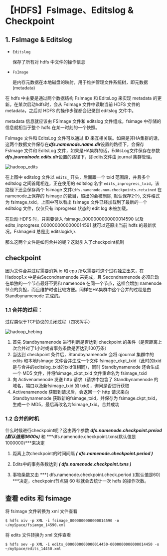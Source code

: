 # 【HDFS】FsImage、Editslog & Checkpoint



## 1. FsImage & Editslog

- `Editslog`

  保存了所有对 hdfs 中文件的操作信息

- `FsImage`

  是内存元数据在本地磁盘的映射，用于维护管理文件系统树，即元数据(metadata)

在 hdfs 中主要是通过两个数据结构 FsImage 和 EditsLog 来实现 metadata 的更新。在某次启动hdfs时，会从 FsImage 文件中读取当前 HDFS 文件的 metadata，之后对 HDFS 的操作步骤都会记录到 editslog 文件中。

metadata 信息就应该由 FSImage 文件和 editslog 文件组成。fsimage 中存储的信息就相当于整个 hdfs 在某一时刻的一个快照。

FsImage 文件和 EditsLog 文件可以通过 ID 来互相关联。如果是非HA集群的话，这两个数据文件保存在***dfs.namenode.name.dir***设置的路径下，会保存 FsImage 文件和 EditsLog 文件，如果是HA集群的话，EditsLog文件保存在参数***dfs.journalnode.edits.dir***设置的路径下，即edits文件由 journal 集群管理。

![hadoop_edits](/Users/sherlock/Desktop/notes/allPics/Hadoop/hadoop_edits.png)

在上图中 editslog 文件以 `edits_` 开头，后面跟一个 txid 范围段，并且多个 editslog 之间首尾相连，正在使用的 editslog 名字 `edits_inprogress_txid`。该路径下还会保存两个 fsimage 文件(`dfs.namenode.num.checkpoints.retained` 在namenode上保存的 fsimage 的数目，超出的会被删除, 默认保存2个), 文件格式为 fsimage_txid。上图中可以看出 fsimage 文件已经加载到了最新的一个 editslog 文件，仅仅只有 inprogress 状态的 edit log 未被加载。

在启动 HDFS 时，只需要读入 fsimage_0000000000000014590 以及edits_inprogress_0000000000000014591 就可以还原出当前 hdfs 的最新状况。FsImageid 总是比 editslogid小.

那么这两个文件是如何合并的呢？这就引入了checkpoint机制

## checkpoint

因为文件合并过程需要消耗 io 和 cpu 所以需要将这个过程独立出来，在 Hadoop1.x 中是由Secondnamenode 来完成，且 Secondnamenode 必须启动在单独的一个节点最好不要和 namenode 在同一个节点，这样会增加 namenode 节点的负担，而且维护时也比较方便。同样在HA集群中这个合并的过程是由 Standbynamenode 完成的。

### 1.1 合并的过程：

过程类似于TCP协议的关闭过程（四次挥手）

![hadoop_hebing](/Users/sherlock/Desktop/notes/allPics/Hadoop/hadoop_hebing.png)

1. 首先 Standbynamenode 进行判断是否达到 checkpoint 的条件（是否距离上次合并过了1小时或者事务条数是否达到100万条）
2. 当达到 checkpoint 条件后，Standbynamenode 会将 qjournal 集群中的 edits 和本地fsImage 文件合并生成一个文件 fsimage_ckpt_txid（此时的txid是与合并的editslog_txid的txid值相同），同时 Standbynamenode 还会生成一个 MD5 文件，并将fsimage_ckpt_txid 文件重命名为 fsimage_txid
3. 向 Activenamenode 发送 http 请求（请求中包含了 Standbynamenode 的域名，端口以及新fsimage_txid 的 txid），询问是否进行获取
4. Activenamenode 获取到请求后，会返回一个 http 请求来向 Standbynamenode 获取新的fsimage_txid，并保存为 fsimage.ckpt_txid，生成一个 MD5，最后再改名为fsimage_txid。合并成功

### 1.2 合并的时机

什么时候进行checkpoint呢？这由两个参数 ***dfs.namenode.checkpoint.preiod*** ***(默认值是3600s)*** 和 ***dfs.namenode.checkpoint.txns(默认值是1000000)***来决定

1. 距离上次checkpoint的时间间隔 ***( dfs.namenode.checkpoint.period )***
2. Edits中的事务条数达到 ***( dfs.namenode.checkpoint.txns )***

3. 事物条数又由 ***( dfs.namenode.checkpoint.check.period )(默认值是60）***决定，checkpoint节点隔 60 秒就会去统计一次 hdfs 的操作次数。
   

## 查看 edits 和 fsimage

将 fsimage 文件转换为 xml 文件查看

```shell
$ hdfs oiv -p XML -i fsimage_0000000000000014590 -o ~/mySpace/fsiamge_14590.xml
```

将 edits 文件转换为 xml 文件查看

```shell
$ hdfs oev -p XML -i edits_0000000000000014450-0000000000000014450 -o ~/mySpace/edits_14450.xml
```

